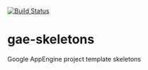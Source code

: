 [![Build Status](https://travis-ci.org/fabito/gae-skeletons.png?branch=master)](https://travis-ci.org/fabito/gae-skeletons)

gae-skeletons
=============

Google AppEngine project template skeletons

